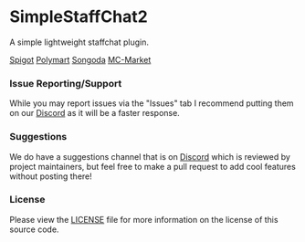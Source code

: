 # SimpleStaffChat2
A simple lightweight staffchat plugin.

[Spigot](https://www.spigotmc.org/resources/simplestaffchat2-1-7-1-18.91883/) [Polymart](https://polymart.org/resource/simplestaffchat2-1-7-1-18.1173) [Songoda](https://songoda.com/marketplace/product/simplestaffchat-17-116-staffchat.645) [MC-Market](https://www.mc-market.org/resources/22491/)

### Issue Reporting/Support

While you may report issues via the "Issues" tab I recommend putting them on our [Discord](https://discord.gg/jVnmm7QnQU) as it will be a faster response.

### Suggestions

We do have a suggestions channel that is on [Discord](https://discord.gg/jVnmm7QnQU) which is reviewed by project maintainers, but feel free to make a pull request to add cool features without posting there!

### License
Please view the [LICENSE](LICENSE) file for more information on the license of this source code.
